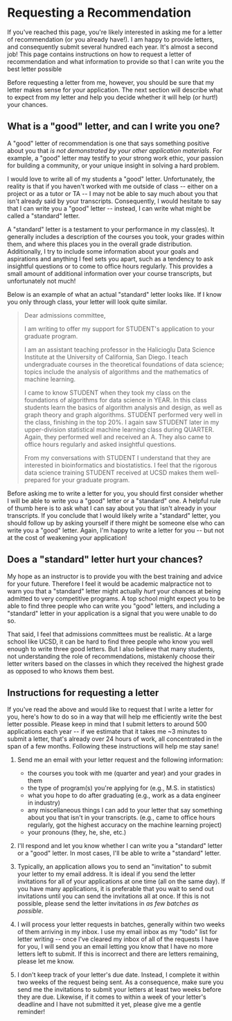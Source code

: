 # Requesting a Recommendation

If you've reached this page, you're likely interested in asking me for a letter
of recommendation (or you already have!). I am happy to provide letters, and
consequently submit several hundred each year. It's almost a second job!  This
page contains instructions on how to request a letter of recommendation and what
information to provide so that I can write you the best letter possible

Before requesting a letter from me, however, you should be sure that my letter
makes sense for your application. The next section will describe what to
expect from my letter and help you decide whether it will help (or hurt!) your
chances.

## What is a "good" letter, and can I write you one?

A "good" letter of recommendation is one that says something positive about you
that *is not demonstrated by your other application materials*.  For example, a
"good" letter may testify to your strong work ethic, your passion for building a
community, or your unique insight in solving a hard problem.

I would love to write all of my students a "good" letter. Unfortunately, the
reality is that if you haven't worked with me outside of class -- either on a
project or as a tutor or TA -- I may not be able to say much about you that
isn't already said by your transcripts. Consequently, I would hesitate to say
that I can write you a "good" letter -- instead, I can write what might be
called a "standard" letter.

A "standard" letter is a testament to your performance in my class(es). It
generally includes a description of the courses you took, your grades within
them, and where this places you in the overall grade distribution. Additionally,
I try to include some information about your goals and aspirations and anything
I feel sets you apart, such as a tendency to ask insightful questions or to come
to office hours regularly. This provides a small amount of additional
information over your course transcripts, but unfortunately not much!

Below is an example of what an actual "standard" letter looks like. If I know
you only through class, your letter will look quite similar.

> Dear admissions committee,
>
> I am writing to offer my support for STUDENT's application to your graduate
> program.
>
> I am an assistant teaching professor in the Halicioglu Data Science Institute
> at the University of California, San Diego. I teach undergraduate courses in
> the theoretical foundations of data science; topics include the analysis of
> algorithms and the mathematics of machine learning. 
>
> I came to know STUDENT when they took my class on the foundations of
> algorithms for data science in YEAR. In this class students learn the basics
> of algorithm analysis and design, as well as graph theory and graph
> algorithms. STUDENT performed very well in the class, finishing in the top
> 20%. I again saw STUDENT later in my upper-division statistical machine
> learning class during QUARTER.  Again, they performed well and received an A.
> They also came to office hours regularly and asked insightful questions.
>
> From my conversations with STUDENT I understand that they are interested in
> bioinformatics and biostatistics. I feel that the rigorous data science
> training STUDENT received at UCSD makes them well-prepared for your graduate
> program.

Before asking me to write a letter for you, you should first consider whether I
will be able to write you a "good" letter or a "standard" one. A helpful rule of
thumb here is to ask what I can say about you that isn't already in your
transcripts. If you conclude that I would likely write a "standard" letter, you
should follow up by asking yourself if there might be someone else who can write
you a "good" letter. Again, I'm happy to write a letter for you -- but not at
the cost of weakening your application!

## Does a "standard" letter hurt your chances?

My hope as an instructor is to provide you with the best training and advice for
your future. Therefore I feel it would be academic malpractice not to warn you
that a "standard" letter might actually *hurt* your chances at being admitted to
very competitive programs. A top school might expect you to be able to find
three people who can write you "good" letters, and including a "standard" letter
in your application is a signal that you were unable to do so.

That said, I feel that admissions committees must be realistic. At a large
school like UCSD, it can be hard to find three people who know you well enough
to write three good letters. But I also believe that many students, not
understanding the role of recommendations, mistakenly choose their letter
writers based on the classes in which they received the highest grade as opposed
to who knows them best.

## Instructions for requesting a letter

If you've read the above and would like to request that I write a letter for
you, here's how to do so in a way that will help me efficiently write the best
letter possible. Please keep in mind that I submit letters to around 500
applications each year -- if we estimate that it takes me ~3 minutes to submit a
letter, that's already over 24 hours of work, all concentrated in the span of a
few months. Following these instructions will help me stay sane!

1. Send me an email with your letter request and the following information:
    - the courses you took with me (quarter and year) and your grades in them
    - the type of program(s) you're applying for (e.g., M.S. in statistics)
    - what you hope to do after graduating (e.g., work as a data engineer in industry)
    - any miscellaneous things I can add to your letter that say something about
      you that isn't in your transcripts. (e.g., came to office hours regularly,
      got the highest accuracy on the machine learning project)
    - your pronouns (they, he, she, etc.)

2. I'll respond and let you know whether I can write you a "standard" letter or
   a "good" letter. In most cases, I'll be able to write a "standard" letter.

3. Typically, an application allows you to send an "invitation" to submit your
   letter to my email address. It is ideal if you send the letter invitations
   for all of your applications at one time (all on the same day).  If you have
   many applications, it is preferable that you wait to send out invitations
   until you can send the invitations all at once.  If this is not possible,
   please send the letter invitations in *as few batches as possible*.

4. I will process your letter requests in batches, generally within two weeks of
   them arriving in my inbox. I use my email inbox as my "todo" list for letter
   writing -- once I've cleared my inbox of all of the requests I have for you,
   I will send you an email letting you know that I have no more letters left to
   submit. If this is incorrect and there are letters remaining, please let me
   know.

5. I don't keep track of your letter's due date. Instead, I complete it within
   two weeks of the request being sent. As a consequence, make sure you send me
   the invitations to submit your letters at least two weeks before they are
   due. Likewise, if it comes to within a week of your letter's deadline and I
   have not submitted it yet, please give me a gentle reminder!
